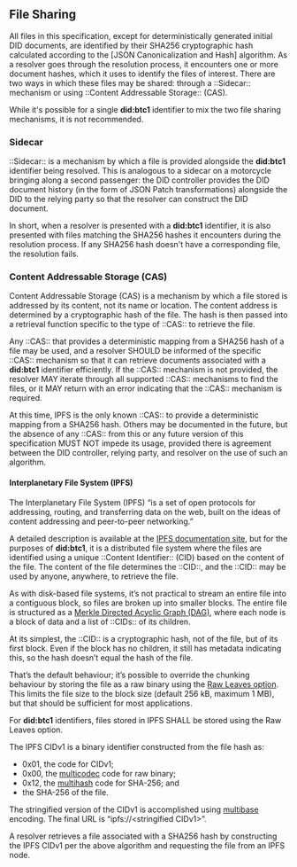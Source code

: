 ## File Sharing

All files in this specification, except for deterministically generated initial
DID documents, are identified by their SHA256 cryptographic hash calculated
according to the [JSON Canonicalization and Hash] algorithm. As a resolver goes
through the resolution process, it encounters one or more document hashes, which
it uses to identify the files of interest. There are two ways in which these
files may be shared: through a ::Sidecar:: mechanism or using ::Content Addressable Storage:: (CAS).

While it's possible for a single **did:btc1** identifier to mix the two file
sharing mechanisms, it is not recommended.

### Sidecar

::Sidecar:: is a mechanism by which a file is provided alongside the **did:btc1**
identifier being resolved. This is analogous to a sidecar on a motorcycle
bringing along a second passenger: the DID controller provides the DID document
history (in the form of JSON Patch transformations) alongside the DID to the
relying party so that the resolver can construct the DID document.

In short, when a resolver is presented with a **did:btc1** identifier, it is
also presented with files matching the SHA256 hashes it encounters during the
resolution process. If any SHA256 hash doesn't have a corresponding file, the
resolution fails.

### Content Addressable Storage (CAS)

Content Addressable Storage (CAS) is a mechanism by which a file stored is addressed by its content, not its name or location. The content address is
determined by a cryptographic hash of the file. The hash is then passed into a
retrieval function specific to the type of ::CAS:: to retrieve the file.

Any ::CAS:: that provides a deterministic mapping from a SHA256 hash of a file may
be used, and a resolver SHOULD be informed of the specific ::CAS:: mechanism so that
it can retrieve documents associated with a **did:btc1** identifier efficiently.
If the ::CAS:: mechanism is not provided, the resolver MAY iterate through all
supported ::CAS:: mechanisms to find the files, or it MAY return with an error
indicating that the ::CAS:: mechanism is required.

At this time, IPFS is the only known ::CAS:: to provide a deterministic mapping from
a SHA256 hash. Others may be documented in the future, but the absence of any ::CAS::
from this or any future version of this specification MUST NOT impede its usage,
provided there is agreement between the DID controller, relying party, and
resolver on the use of such an algorithm.

#### Interplanetary File System (IPFS)

The Interplanetary File System (IPFS) “is a set of open protocols for
addressing, routing, and transferring data on the web, built on the ideas of
content addressing and peer-to-peer networking.”

A detailed description is available at the
[IPFS documentation site](https://docs.ipfs.tech/), but for the purposes of
**did:btc1**, it is a distributed file system where the files are identified
using a unique ::Content Identifier:: (CID) based on the content of the file. The
content of the file determines the ::CID::, and the ::CID:: may be used by anyone,
anywhere, to retrieve the file.

As with disk-based file systems, it’s not practical to stream an entire file
into a contiguous block, so files are broken up into smaller blocks. The entire
file is structured as a
[Merkle Directed Acyclic Graph (DAG)](https://docs.ipfs.tech/concepts/merkle-dag/),
where each node is a block of data and a list of ::CIDs:: of its children.

At its simplest, the ::CID:: is a cryptographic hash, not of the file, but of its
first block. Even if the block has no children, it still has metadata indicating
this, so the hash doesn’t equal the hash of the file.

That’s the default behaviour; it’s possible to override the chunking behaviour
by storing the file as a raw binary using the
[Raw Leaves option](https://richardschneider.github.io/net-ipfs-engine/articles/fs/raw.html).
This limits the file size to the block size (default 256 kB, maximum 1 MB), but
that should be sufficient for most applications.

For **did:btc1** identifiers, files stored in IPFS SHALL be stored using the Raw
Leaves option.

The IPFS CIDv1 is a binary identifier constructed from the file hash as:

* 0x01, the code for CIDv1;
* 0x00, the [multicodec](https://github.com/multiformats/multicodec) code for 
raw binary;
* 0x12, the [multihash](https://github.com/multiformats/multihash) code for
SHA-256; and
* the SHA-256 of the file.

The stringified version of the CIDv1 is accomplished using
[multibase](https://github.com/multiformats/multibase) encoding. The final URL
is “ipfs://&lt;stringified CIDv1&gt;”.

A resolver retrieves a file associated with a SHA256 hash by constructing the
IPFS CIDv1 per the above algorithm and requesting the file from an IPFS node.
